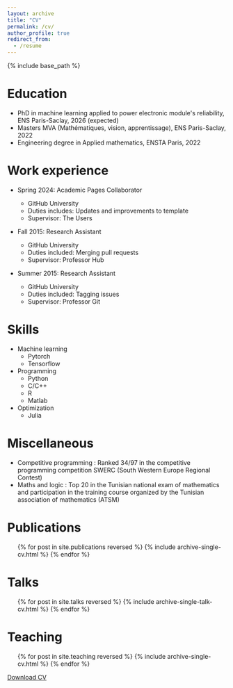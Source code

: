```yaml
---
layout: archive
title: "CV"
permalink: /cv/
author_profile: true
redirect_from:
  - /resume
---
```


{% include base_path %}

Education
======
* PhD in machine learning applied to power electronic module's reliability, ENS Paris-Saclay, 2026 (expected)
* Masters MVA (Mathématiques, vision, apprentissage), ENS Paris-Saclay, 2022
* Engineering degree in Applied mathematics, ENSTA Paris, 2022

Work experience
======
* Spring 2024: Academic Pages Collaborator
  * GitHub University
  * Duties includes: Updates and improvements to template
  * Supervisor: The Users

* Fall 2015: Research Assistant
  * GitHub University
  * Duties included: Merging pull requests
  * Supervisor: Professor Hub

* Summer 2015: Research Assistant
  * GitHub University
  * Duties included: Tagging issues
  * Supervisor: Professor Git
  
Skills
======
* Machine learning
  * Pytorch
  * Tensorflow
* Programming
  * Python
  * C/C++
  * R
  * Matlab
* Optimization
  * Julia 

Miscellaneous
======
* Competitive programming : Ranked 34/97 in the competitive programming competition SWERC (South Western Europe Regional Contest)
* Maths and logic : Top 20 in the Tunisian national exam of mathematics and participation in the
training course organized by the Tunisian association of mathematics (ATSM)

Publications
======
  <ul>{% for post in site.publications reversed %}
    {% include archive-single-cv.html %}
  {% endfor %}</ul>
  
Talks
======
  <ul>{% for post in site.talks reversed %}
    {% include archive-single-talk-cv.html  %}
  {% endfor %}</ul>
  
Teaching
======
  <ul>{% for post in site.teaching reversed %}
    {% include archive-single-cv.html %}
  {% endfor %}</ul>

[Download CV](https://github.com/MehdiGhrabli/MehdiGhrabli.github.io/blob/master/files/CV_MEHDI_GHRABLI_Doctorat_ENG.pdf)


